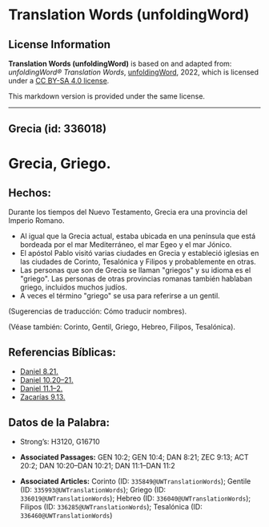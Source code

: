 # Translation Words (unfoldingWord)

## License Information

**Translation Words (unfoldingWord)** is based on and adapted from: _unfoldingWord® Translation Words_, [unfoldingWord](https://unfoldingword.org/utw), 2022, which is licensed under a [CC BY-SA 4.0 license](https://creativecommons.org/licenses/by-sa/4.0/legalcode.en).

This markdown version is provided under the same license.



--------------------------------

## Grecia (id: 336018)

Grecia, Griego.
===============

Hechos:
-------

Durante los tiempos del Nuevo Testamento, Grecia era una provincia del Imperio Romano.

* Al igual que la Grecia actual, estaba ubicada en una península que está bordeada por el mar Mediterráneo, el mar Egeo y el mar Jónico.
* El apóstol Pablo visitó varias ciudades en Grecia y estableció iglesias en las ciudades de Corinto, Tesalónica y Filipos y probablemente en otras.
* Las personas que son de Grecia se llaman "griegos" y su idioma es el "griego". Las personas de otras provincias romanas también hablaban griego, incluidos muchos judíos.
* A veces el término "griego" se usa para referirse a un gentil.

(Sugerencias de traducción: Cómo traducir nombres).

(Véase también: Corinto, Gentil, Griego, Hebreo, Filipos, Tesalónica).

Referencias Bíblicas:
---------------------

* [Daniel 8\.21\.](https://ref.ly/Dan8:21)
* [Daniel 10\.20–21\.](https://ref.ly/Dan10:20-Dan10:21)
* [Daniel 11\.1–2\.](https://ref.ly/Dan11:1-Dan11:2)
* [Zacarías 9\.13\.](https://ref.ly/Zech9:13)

Datos de la Palabra:
--------------------

* Strong’s: H3120, G16710

* **Associated Passages:** GEN 10:2; GEN 10:4; DAN 8:21; ZEC 9:13; ACT 20:2; DAN 10:20–DAN 10:21; DAN 11:1–DAN 11:2
* **Associated Articles:** Corinto (ID: `335849@UWTranslationWords`); Gentile (ID: `335993@UWTranslationWords`); Griego (ID: `336019@UWTranslationWords`); Hebreo (ID: `336040@UWTranslationWords`); Filipos (ID: `336285@UWTranslationWords`); Tesalónica (ID: `336460@UWTranslationWords`)

